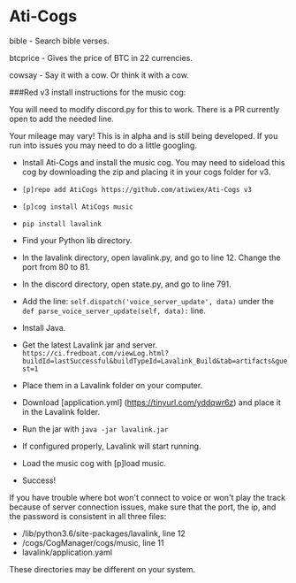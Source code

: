 # Ati-Cogs

bible - Search bible verses.

btcprice - Gives the price of BTC in 22 currencies.

cowsay - Say it with a cow. Or think it with a cow.

###Red v3 install instructions for the music cog:

You will need to modify discord.py for this to work. There is a PR currently open to add the needed line.

Your mileage may vary! This is in alpha and is still being developed. If you run into issues you may need to do a little googling.

- Install Ati-Cogs and install the music cog. You may need to sideload this cog by downloading the zip and placing it in your cogs folder for v3.

- `[p]repo add AtiCogs https://github.com/atiwiex/Ati-Cogs v3`
- `[p]cog install AtiCogs music`

- `pip install lavalink`

- Find your Python lib directory.
- In the lavalink directory, open lavalink.py, and go to line 12. Change the port from 80 to 81.
- In the discord directory, open state.py, and go to line 791.
- Add the line: `self.dispatch('voice_server_update', data)` under the `def parse_voice_server_update(self, data):` line.

- Install Java.
- Get the latest Lavalink jar and server. `https://ci.fredboat.com/viewLog.html?buildId=lastSuccessful&buildTypeId=Lavalink_Build&tab=artifacts&guest=1`
- Place them in a Lavalink folder on your computer.
- Download [application.yml] (https://tinyurl.com/yddqwr6z) and place it in the Lavalink folder.
- Run the jar with `java -jar lavalink.jar`
- If configured properly, Lavalink will start running.

- Load the music cog with [p]load music.
- Success!


If you have trouble where bot won't connect to voice or won't play the track because of server connection issues, make sure that the port, the ip, and the password is consistent in all three files:

- /lib/python3.6/site-packages/lavalink, line 12
- /cogs/CogManager/cogs/music, line 11
- lavalink/application.yaml

These directories may be different on your system.